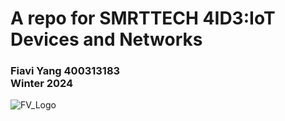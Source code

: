 
<h1>A repo for SMRTTECH 4ID3:IoT Devices and Networks</h1>
<h3>Fiavi Yang 400313183<br>
Winter 2024</h3>

![FV_Logo](https://github.com/Vast-Horizon/4ID3_FIAVI/assets/50966363/3247089b-5c53-4ccc-a9aa-c868c14be881)


